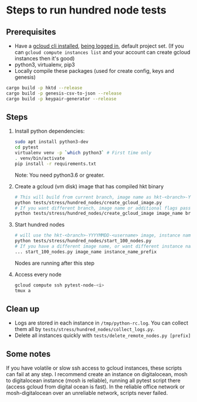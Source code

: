 # Steps to run hundred node tests

## Prerequisites

- Have a [gcloud cli installed](https://cloud.google.com/sdk/install), [being logged in](https://cloud.google.com/sdk/gcloud/reference/auth/login), default project set.
(If you can `gcloud compute instances list` and your account can create gcloud instances then it's good)
- python3, virtualenv, pip3
- Locally compile these packages (used for create config, keys and genesis)

```bash
cargo build -p hktd --release
cargo build -p genesis-csv-to-json --release
cargo build -p keypair-generator --release
```

## Steps

1. Install python dependencies:

    ```bash
    sudo apt install python3-dev
    cd pytest
    virtualenv venv -p `which python3` # First time only
    . venv/bin/activate
    pip install -r requirements.txt
    ```

    Note: You need python3.6 or greater.

2. Create a gcloud (vm disk) image that has compiled hkt binary

    ```bash
    # This will build from current branch, image name as hkt-<branch>-YYYYMMDD-<username>, cargo build -p hkt --release
    python tests/stress/hundred_nodes/create_gcloud_image.py
    # If you want different branch, image name or additional flags passed to cargo
    python tests/stress/hundred_nodes/create_gcloud_image image_name branch 'additional flags'
    ```

3. Start hundred nodes

    ```bash
    # will use the hkt-<branch>-YYYYMMDD-<username> image, instance name will be pytest-node-<username>-0 to 99
    python tests/stress/hundred_nodes/start_100_nodes.py
    # If you have a different image name, or want different instance name
    ... start_100_nodes.py image_name instance_name_prefix
    ```

    Nodes are running after this step

4. Access every node

    ```bash
    gcloud compute ssh pytest-node-<i>
    tmux a
    ```

## Clean up

- Logs are stored in each instance in `/tmp/python-rc.log`. You can collect them all by `tests/stress/hundred_nodes/collect_logs.py`.
- Delete all instances quickly with `tests/delete_remote_nodes.py [prefix]`

## Some notes

If you have volatile or slow ssh access to gcloud instances, these scripts can fail at any step. I recommend create an instance on digitalocean, mosh to digitalocean instance (mosh is reliable), running all pytest script there (access gcloud from digital ocean is fast). In the reliable office network or mosh-digitalocean over an unreliable network, scripts never failed.
